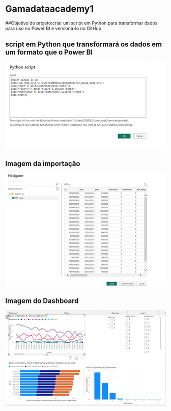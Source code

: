 # Gamadataacademy1

##Objetivo do projeto:criar um script em Python para transformar dados para uso no Power BI e versioná-lo no GitHub

## script em Python que transformará os dados em um formato que o Power BI 
![script](https://github.com/gabieng/Gamadataacademy1/blob/main/Sem%20t%C3%ADtulo1.jpg)

## Imagem da importação
![Importação](https://github.com/gabieng/Gamadataacademy1/blob/main/Sem%20t%C3%ADtulo2.jpg)

## Imagem do Dashboard
![Dashboard](https://github.com/gabieng/Gamadataacademy1/blob/main/Sem%20t%C3%ADtulo3.jpg)
